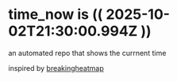 # time_now is (( 2025-10-02T21:30:00.994Z ))

an automated repo that shows the currnent time

inspired by [breakingheatmap](https://github.com/breakingheatmap/breakingheatmap)